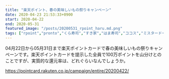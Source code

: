 ```yaml
---
title: "楽天ポイント、春の美味しいもの祭りキャンペーン"
date: 2020-04-23 21:53:33+0900
start: 2020-04-22
end: 2020-05-31
featured_image: "/posts/20200531_rpoint_haru.md.png"
tags: ["rpoint","pronto","くら寿司","すき家","はま寿司","ココス","ミスタードーナツ","リンガーハット","ロイヤルホスト","大戸屋","温野菜","銀だこ"]
---
```


04月22日から05月31日まで楽天ポイントカードで春の美味しいもの祭りキャンペーンです。楽天ポイントカードを提示した全員で100万ポイントを山分けとのことですが、実質的な還元率は、どれぐらいなんでしょうか。

https://pointcard.rakuten.co.jp/campaign/entire/20200422/
